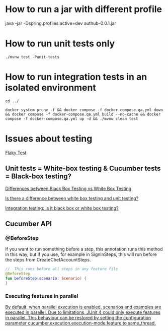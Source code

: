 # How to run a jar with different profile

java -jar -Dspring.profiles.active=dev authub-0.0.1.jar

# How to run unit tests only

``./mvnw test -Punit-tests``

# How to run integration tests in an isolated environment

``cd ../``

``docker system prune -f && docker compose -f docker-compose.qa.yml down && docker compose -f docker-compose.qa.yml build --no-cache && docker compose -f docker-compose.qa.yml up -d && ./mvnw clean test``

# Issues about testing

[Flaky Test](https://www.jetbrains.com/teamcity/ci-cd-guide/concepts/flaky-tests/)

## Unit tests = White-box testing & Cucumber tests = Black-box testing?

[Differences between Black Box Testing vs White Box Testing](https://www.geeksforgeeks.org/differences-between-black-box-testing-vs-white-box-testing/)

[Is there a difference between white box testing and unit testing?](https://www.onpathtesting.com/blog/difference-between-white-box-testing-and-unit-testing)

[Integration testing: Is it black box or white box testing?](https://www.techtarget.com/searchsoftwarequality/answer/Integration-testing-Is-it-black-box-or-white-box-testing#:~:text=Integration%20testing%20can%20be%20either,the%20system%20they%20are%20testing.)

## Cucumber API

### @BeforeStep
If you want to run something before a step, this annotation runs this method in this way, but if you use, for
example in SignInSteps, this will run before the steps from CreateChefAccountSteps.

```kotlin
//  This runs before all steps in any feature file
@BeforeStep
fun beforeStep(scenario: Scenario) {
}
```

### Executing features in parallel
[By default, when parallel execution is enabled, scenarios and examples are executed in parallel. Due to limitations,
JUnit 4 could only execute features in parallel. This behaviour can be restored by setting the configuration parameter
cucumber.execution.execution-mode.feature to same_thread.](https://github.com/cucumber/cucumber-jvm/tree/main/cucumber-junit-platform-engine#executing-features-in-parallel)